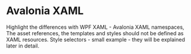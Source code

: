 # Avalonia XAML

Highlight the differences with WPF XAML - Avalonia XAML namespaces, The asset references, the templates and styles should not be defined as XAML resources. Style selectors - small example - they will be explained later in detail.

